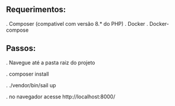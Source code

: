 
## Requerimentos:

. Composer (compativel com versão 8.* do PHP)
. Docker
. Docker-compose



## Passos:

. Navegue até a pasta raiz do projeto
  
  . composer install
  
  . ./vendor/bin/sail up

  .  no navegador acesse http://localhost:8000/



